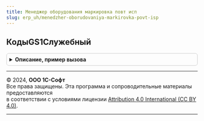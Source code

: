 ```yaml
---
title: Менеджер оборудования маркировка повт исп
slug: erp_uh/menedzher-oborudovaniya-markirovka-povt-isp
---
```



## КодыGS1Служебный
<details style="margin: 1em 0; padding: 0.5em; border: 1px solid #ccc; border-radius: 6px;">

<summary style="font-weight: bold; cursor: pointer;">Описание, пример вызова</summary>

```bsl

// Коды GS1.
//
// Возвращаемое значение:
//  Соответствие из Строка - Коды GS1
Функция КодыGS1Служебный() Экспорт
```

Пример вызова
```bsl
Результат = МенеджерОборудованияМаркировкаПовтИсп.КодыGS1Служебный() 
```
</details>

---

© 2024, **ООО 1С-Софт**  
Все права защищены. Эта программа и сопроводительные материалы предоставляются  
в соответствии с условиями лицензии [Attribution 4.0 International (CC BY 4.0)](https://creativecommons.org/licenses/by/4.0/legalcode).

---
